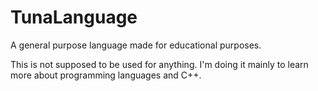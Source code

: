 # TunaLanguage
A general purpose language made for educational purposes.

This is not supposed to be used for anything. I'm doing it mainly to learn more about programming languages and C++.
